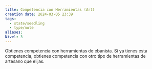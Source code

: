```yaml
---
title: Competencia con Herramientas (Art)
creation date: 2024-03-05 23:39
tags:
  - state/seedling
  - type/note
aliases: 
Nivel: 3
---
```

Obtienes competencia con herramientas de ebanista. Si ya tienes esta competencia, obtienes competencia con otro tipo de herramientas de artesano que elijas.
